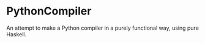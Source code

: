 # PythonCompiler
An attempt to make a Python compiler in a purely functional way, using pure Haskell.
